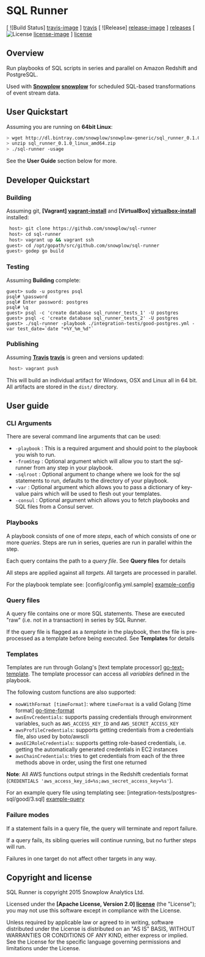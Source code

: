 # SQL Runner

[ ![Build Status] [travis-image] ] [travis] [ ![Release] [release-image] ] [releases] [ ![License] [license-image] ] [license]

## Overview

Run playbooks of SQL scripts in series and parallel on Amazon Redshift and PostgreSQL.

Used with **[Snowplow] [snowplow]** for scheduled SQL-based transformations of event stream data.

## User Quickstart

Assuming you are running on **64bit Linux**:

```bash
> wget http://dl.bintray.com/snowplow/snowplow-generic/sql_runner_0.1.0_linux_amd64.zip
> unzip sql_runner_0.1.0_linux_amd64.zip
> ./sql-runner -usage
```

See the **User Guide** section below for more.

## Developer Quickstart

### Building

Assuming git, **[Vagrant] [vagrant-install]** and **[VirtualBox] [virtualbox-install]** installed:

```bash
 host> git clone https://github.com/snowplow/sql-runner
 host> cd sql-runner
 host> vagrant up && vagrant ssh
guest> cd /opt/gopath/src/github.com/snowplow/sql-runner
guest> godep go build
```

### Testing

Assuming **Building** complete:

```
guest> sudo -u postgres psql
psql# \password
psql# Enter password: postgres
psql# \q
guest> psql -c 'create database sql_runner_tests_1' -U postgres
guest> psql -c 'create database sql_runner_tests_2' -U postgres
guest> ./sql-runner -playbook ./integration-tests/good-postgres.yml -var test_date=`date "+%Y_%m_%d"`
```

### Publishing

Assuming **[Travis] [travis]** is green and versions updated:

```bash
 host> vagrant push
```

This will build an individual artifact for Windows, OSX and Linux all in 64 bit.  All artifacts are stored in the `dist/` directory.

## User guide

### CLI Arguments

There are several command line arguments that can be used:

* `-playbook` : This is a required argument and should point to the playbook you wish to run.
* `-fromStep` : Optional argument which will allow you to start the sql-runner from any step in your playbook.
* `-sqlroot`  : Optional argument to change where we look for the sql statements to run, defaults to the directory of your playbook.
* `-var`      : Optional argument which allows you to pass a dictionary of key-value pairs which will be used to flesh out your templates.
* `-consul`   : Optional argument which allows you to fetch playbooks and SQL files from a Consul server.

### Playbooks

A playbook consists of one of more _steps_, each of which consists of one or more _queries_. Steps are run in series, queries are run in parallel within the step. 

Each query contains the path to a _query file_. See **Query files** for details

All steps are applied against all _targets_. All targets are processed in parallel.

For the playbook template see: [config/config.yml.sample] [example-config]

### Query files

A query file contains one or more SQL statements. These are executed "raw" (i.e. not in a transaction) in series by SQL Runner. 

If the query file is flagged as a _template_ in the playbook, then the file is pre-processed as a template before being executed. See **Templates** for details

### Templates

Templates are run through Golang's [text template processor] [go-text-template]. The template processor can access all _variables_ defined in the playbook.

The following custom functions are also supported:

* `nowWithFormat [timeFormat]`: where `timeFormat` is a valid Golang [time format] [go-time-format]
* `awsEnvCredentials`: supports passing credentials through environment variables, such as `AWS_ACCESS_KEY_ID` and `AWS_SECRET_ACCESS_KEY`
* `awsProfileCredentials`: supports getting credentials from a credentials file, also used by boto/awscli
* `awsEC2RoleCredentials`: supports getting role-based credentials, i.e. getting the automatically generated credentials in EC2 instances
* `awsChainCredentials`: tries to get credentials from each of the three methods above in order, using the first one returned

**Note**: All AWS functions output strings in the Redshift credentials format (`CREDENTIALS 'aws_access_key_id=%s;aws_secret_access_key=%s'`).

For an example query file using templating see: [integration-tests/postgres-sql/good/3.sql] [example-query]

### Failure modes

If a statement fails in a query file, the query will terminate and report failure.

If a query fails, its sibling queries will continue running, but no further steps will run.

Failures in one target do not affect other targets in any way.

## Copyright and license

SQL Runner is copyright 2015 Snowplow Analytics Ltd.

Licensed under the **[Apache License, Version 2.0] [license]** (the "License");
you may not use this software except in compliance with the License.

Unless required by applicable law or agreed to in writing, software
distributed under the License is distributed on an "AS IS" BASIS,
WITHOUT WARRANTIES OR CONDITIONS OF ANY KIND, either express or implied.
See the License for the specific language governing permissions and
limitations under the License.

[travis]: https://travis-ci.org/snowplow/sql-runner
[travis-image]: https://travis-ci.org/snowplow/sql-runner.png?branch=master

[release-image]: http://img.shields.io/badge/release-0.4.0-6ad7e5.svg?style=flat
[releases]: https://github.com/snowplow/sql-runner/releases

[license-image]: http://img.shields.io/badge/license-Apache--2-blue.svg?style=flat
[license]: http://www.apache.org/licenses/LICENSE-2.0

[vagrant-install]: http://docs.vagrantup.com/v2/installation/index.html
[virtualbox-install]: https://www.virtualbox.org/wiki/Downloads

[example-config]: https://raw.githubusercontent.com/snowplow/sql-runner/master/config/config.yml.sample
[example-query]: https://raw.githubusercontent.com/snowplow/sql-runner/master/integration-tests/postgres-sql/good/3.sql

[go-text-template]: http://golang.org/pkg/text/template/
[go-time-format]: http://golang.org/pkg/time/#Time.Format

[snowplow]: https://github.com/snowplow/snowplow

